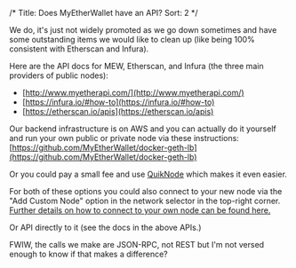 /*
Title: Does MyEtherWallet have an API?
Sort: 2
*/

We do, it's just not widely promoted as we go down sometimes and have some outstanding items we would like to clean up (like being 100% consistent with Etherscan and Infura). 

Here are the API docs for MEW, Etherscan, and Infura (the three main providers of public nodes):

- [http://www.myetherapi.com/](http://www.myetherapi.com/)
- [https://infura.io/#how-to](https://infura.io/#how-to)
- [https://etherscan.io/apis](https://etherscan.io/apis)

Our backend infrastructure is on AWS and you can actually do it yourself and run your own public or private node via these instructions: [https://github.com/MyEtherWallet/docker-geth-lb](https://github.com/MyEtherWallet/docker-geth-lb)

Or you could pay a small fee and use [QuikNode](https://quiknode.io/) which makes it even easier.

For both of these options you could also connect to your new node via the "Add Custom Node" option in the network selector in the top-right corner. [Further details on how to connect to your own node can be found here.](https://myetherwallet.groovehq.com/knowledge_base/topics/how-can-i-connect-to-a-custom-node)

Or API directly to it (see the docs in the above APIs.)

FWIW, the calls we make are JSON-RPC, not REST but I'm not versed enough to know if that makes a difference?